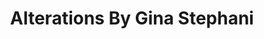 ---
title: "Alterations By Gina Stephani"
url: /alanson/alterations-by-gina-stephani/
shop: tailor
---